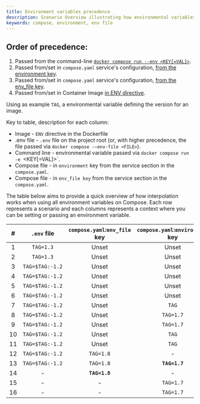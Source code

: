 ```yaml
---
title: Environment variables precedence
description: Scenario Overview illustrating how environmental variables are resolved in Compose
keywords: compose, environment, env file
---
```


## Order of precedence:
1. Passed from the command-line [`docker compose run --env <KEY[=VAL]>`](../../engine/reference/commandline/compose_run/#options).
2. Passed from/set in `compose.yaml` service's configuration, [from the environment key](../../compose/compose-file/#environment).
3. Passed from/set in `compose.yaml` service's configuration, [from the env_file key](../../compose/compose-file/#env_file).
4. Passed from/set in Container Image [in ENV directive](../../engine/reference/builder/#env).

Using as example `TAG`, a environmental variable defining the version for an image.

Key to table, description for each column:
* Image - `ENV` directive in the Dockerfile
* .env file - `.env` file on the project root (or, with higher precedence, the file passed via `docker compose -–env-file <FILE>`).
* Command line - environmental variable passed via `docker compose run -e `<KEY[=VAL]>`.
* Compose file - in `environment` key from the service section in the `compose.yaml`.
* Compose file - in `env_file key` from the service section in the `compose.yaml`.

<!--
### Passed or Set
explanation here
 -->

The table below aims to provide a quick overview of how interpolation works when using all environment variables on Compose.
Each row represents a scenario and each columns represents a context where you can be setting or passing an environment variable.

| # | `.env` file                | `compose.yaml`:`env_file` key | `compose.yaml`:`environment` key  | CMD          |    Image      |  OS          |    Resolved as    |
|:-:|:--------------------------:|:-----------------------------:|:---------------------------------:|:------------:|:-------------:|:------------:|:-----------------:|
| 1 | `TAG=1.3`                  |  Unset                        |    Unset                          |    -         |     `TAG=1.6`   |   `TAG=1.4`    | `TAG=1.6`           |
| 2 | `TAG=1.3`                  |  Unset                        |    Unset                          |    `TAG`      |     `TAG=1.6`   |   `TAG=1.4`    | `TAG=1.3`           |
| 3 | `TAG=$TAG:-1.2`            |  Unset                        |    Unset                          |    `TAG`      |     `TAG=1.6`   |   `TAG=1.4`    | `TAG=1.4`           |
| 4 | `TAG=$TAG:-1.2`            |  Unset                        |    Unset                          |    -         |     `TAG=1.6`   |   `TAG=1.4`    | `TAG=1.6`           |
| 5 | `TAG=$TAG:-1.2`            |  Unset                        |    Unset                          |    `TAG`      |     `TAG=1.6`   |      -       | `TAG=1.6`           |
| 6 | `TAG=$TAG:-1.2`            |  Unset                        |    Unset                          |    `TAG=1.5`   |     `TAG=1.6`   |   `TAG=1.4`    | `TAG=1.5`           |
| 7 | `TAG=$TAG:-1.2`            |  Unset                        |    `TAG`                           |    -         |     `TAG=1.6`   |   `TAG=1.4`    | `TAG=1.4`           |
| 8 | `TAG=$TAG:-1.2`            |  Unset                        |    `TAG=1.7`                        |    `TAG`      |     `TAG=1.6`   |   `TAG=1.4`    | `TAG=1.7`           |
| 9 | `TAG=$TAG:-1.2`            |  Unset                        |    `TAG=1.7`                        |    `TAG=1.5`   |     `TAG=1.6`   |   `TAG=1.4`    | `TAG=1.5`           |
| 10| `TAG=$TAG:-1.2`            |  Unset                        |    `TAG`                           |    `TAG`      |     `TAG=1.6`   |   `TAG=1.4`    | `TAG=1.4`           |
| 11| `TAG=$TAG:-1.2`            |  Unset                        |    `TAG`                           |    `TAG`      |     `TAG=1.6`   |   `TAG=1.4`    | `TAG=1.4`           |
| 12| `TAG=$TAG:-1.2`            |  `TAG=1.8`                    |    -                              |  **`TAG=1.5`** |     `TAG=1.6`   |   `TAG=1.4`    | `TAG=1.5`           |
| 13| `TAG=$TAG:-1.2`            |  `TAG=1.8`                    |  **`TAG=1.7`**                      |    `TAG=1.5`   |     `TAG=1.6`   |   `TAG=1.4`    | `TAG=1.7`           |
| 14| -                          |**`TAG=1.8`**                  |     -                             |     -        |     `TAG=1.6`   |   `TAG=1.4`    | TAG=1.8           |
| 15| -                          |  -                            |     `TAG=1.7`                       |     -        |     `TAG=1.6`   |   `TAG=1.4`    | `TAG=1.4`           |
| 16| -                          |  -                            |     `TAG=1.7`                       |     -        |     `TAG=1.6`   |   `TAG=1.4`    | `TAG=1.4`           |
 